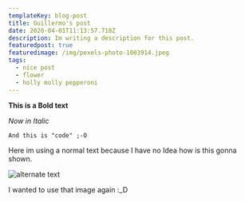```yaml
---
templateKey: blog-post
title: Guillermo's post
date: 2020-04-01T11:13:57.718Z
description: Im writing a description for this post.
featuredpost: true
featuredimage: /img/pexels-photo-1003914.jpeg
tags:
  - nice post
  - flower
  - holly molly pepperoni
---
```

**This is a Bold text**

*Now in Italic*

`And this is "code" ;-O`

Here im using a normal text because I have no Idea how is this gonna shown.

![alternate text](/img/pexels-photo-1003914.jpeg "image title")

I wanted to use that image again :_D